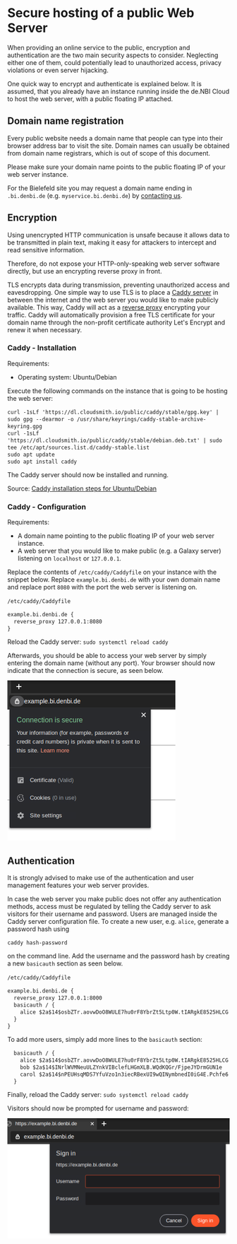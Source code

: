 # Secure hosting of a public Web Server

When providing an online service to the public, encryption and authentication are the two main security aspects to consider.
Neglecting either one of them, could potentially lead to unauthorized access, privacy violations or even server hijacking.

One quick way to encrypt and authenticate is explained below.
It is assumed, that you already have an instance running inside the de.NBI Cloud to host the web server, with a public floating IP attached.

## Domain name registration

Every public website needs a domain name that people can type into their browser address bar to visit the site.
Domain names can usually be obtained from domain name registrars, which is out of scope of this document.

Please make sure your domain name points to the public floating IP of your web server instance.

For the Bielefeld site you may request a domain name ending in `.bi.denbi.de` (e.g. `myservice.bi.denbi.de`) by [contacting us](../../Compute_Center/Bielefeld.md#contact).

## Encryption

Using unencrypted HTTP communication is unsafe because it allows data to be transmitted in plain text,
making it easy for attackers to intercept and read sensitive information.

Therefore, do not expose your HTTP-only-speaking web server software directly, but use an encrypting reverse proxy in front.

TLS encrypts data during transmission, preventing unauthorized access and eavesdropping.
One simple way to use TLS is to place a [Caddy server](https://caddyserver.com/) in between the internet and the web server you would like to make publicly available.
This way, Caddy will act as a [reverse proxy](https://en.wikipedia.org/wiki/Reverse_proxy) encrypting your traffic. Caddy will automatically provision a free TLS certificate for your domain name through the non-profit certificate authority Let's Encrypt and renew it when necessary.

### Caddy - Installation

Requirements:

- Operating system: Ubuntu/Debian

Execute the following commands on the instance that is going to be hosting the web server:
```
curl -1sLf 'https://dl.cloudsmith.io/public/caddy/stable/gpg.key' | sudo gpg --dearmor -o /usr/share/keyrings/caddy-stable-archive-keyring.gpg
curl -1sLf 'https://dl.cloudsmith.io/public/caddy/stable/debian.deb.txt' | sudo tee /etc/apt/sources.list.d/caddy-stable.list
sudo apt update
sudo apt install caddy
```

The Caddy server should now be installed and running.

Source: [Caddy installation steps for Ubuntu/Debian](https://caddyserver.com/docs/install#debian-ubuntu-raspbian)

### Caddy - Configuration

Requirements:

- A domain name pointing to the public floating IP of your web server instance.
- A web server that you would like to make public (e.g. a Galaxy server) listening on `localhost` or `127.0.0.1`.

Replace the contents of `/etc/caddy/Caddyfile` on your instance with the snippet below.
Replace `example.bi.denbi.de` with your own domain name and replace port `8080` with the port the
web server is listening on.

`/etc/caddy/Caddyfile`
```
example.bi.denbi.de {
  reverse_proxy 127.0.0.1:8080
}
```

Reload the Caddy server:
`sudo systemctl reload caddy`

Afterwards, you should be able to access your web server by simply entering the domain name (without any port).
Your browser should now indicate that the connection is secure, as seen below.

![](images/connection-secure.png)

## Authentication

It is strongly advised to make use of the authentication and user management features your web server provides.

In case the web server you make public does not offer any authentication methods,
access must be regulated by telling the Caddy server to ask visitors for their username and password.
Users are managed inside the Caddy server configuration file.
To create a new user, e.g. `alice`, generate a password hash using 

```
caddy hash-password
```

on the command line.
Add the username and the password hash by creating a new `basicauth` section as seen below.

`/etc/caddy/Caddyfile`
```
example.bi.denbi.de {
  reverse_proxy 127.0.0.1:8000
  basicauth / {
    alice $2a$14$osbZTr.aovwDoO8WULE7hu0rF8YbrZt5Ltp0W.tIARgkE8525HLCG
  }
}
```

To add more users, simply add more lines to the `basicauth` section:

```
  basicauth / {
    alice $2a$14$osbZTr.aovwDoO8WULE7hu0rF8YbrZt5Ltp0W.tIARgkE8525HLCG
    bob $2a$14$INrlWVMNeuULZYnkVIBclefLHGmXLB.WQdKQGr/FjpeJYDrmGUN1e
    carol $2a$14$nPEUHsqMDS7YfuVzo1n3iecRBexUI9wQINymbnedI0iG4E.Pchfe6
  }
```

Finally, reload the Caddy server: `sudo systemctl reload caddy`

Visitors should now be prompted for username and password:

![](images/basic-auth.png)
